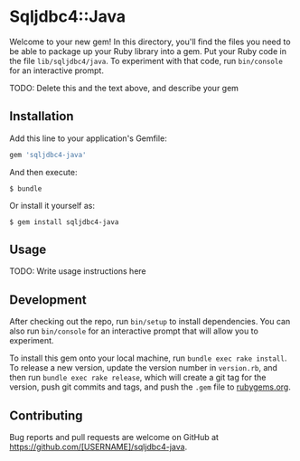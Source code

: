# Sqljdbc4::Java

Welcome to your new gem! In this directory, you'll find the files you need to be able to package up your Ruby library into a gem. Put your Ruby code in the file `lib/sqljdbc4/java`. To experiment with that code, run `bin/console` for an interactive prompt.

TODO: Delete this and the text above, and describe your gem

## Installation

Add this line to your application's Gemfile:

```ruby
gem 'sqljdbc4-java'
```

And then execute:

    $ bundle

Or install it yourself as:

    $ gem install sqljdbc4-java

## Usage

TODO: Write usage instructions here

## Development

After checking out the repo, run `bin/setup` to install dependencies. You can also run `bin/console` for an interactive prompt that will allow you to experiment.

To install this gem onto your local machine, run `bundle exec rake install`. To release a new version, update the version number in `version.rb`, and then run `bundle exec rake release`, which will create a git tag for the version, push git commits and tags, and push the `.gem` file to [rubygems.org](https://rubygems.org).

## Contributing

Bug reports and pull requests are welcome on GitHub at https://github.com/[USERNAME]/sqljdbc4-java.

